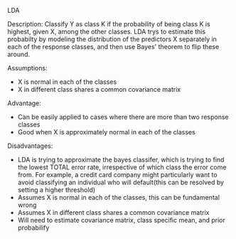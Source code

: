 LDA 

Description: Classify Y as class K if the probability of being class K is highest, given X, among the other classes.
LDA trys to estimate this probabilty by modeling the distribution of the predictors X separately in each of the response classes, 
and then use Bayes' theorem to flip these around.

Assumptions:
- X is normal in each of the classes
- X in different class shares a common covariance matrix

Advantage:
- Can be easily applied to cases where there are more than two response classes
- Good when X is approximately normal in each of the classes

Disadvantages:
- LDA is trying to approximate the bayes classifer, which is trying to find the lowest TOTAL error rate, 
irrespective of which class the error come from. For example, a credit card company might particularly want to avoid classifying
an individual who will default(this can be resolved by setting a higher threshold)
- Assumes X is normal in each of the classes, this can be fundamental wrong
- Assumes X in different class shares a common covariance matrix
- Will need to estimate covariance matrix, class specific mean, and prior probabilify

